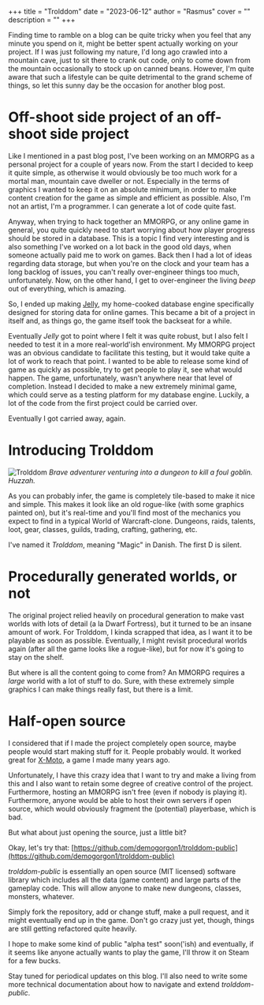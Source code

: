 +++
title = "Trolddom"
date = "2023-06-12"
author = "Rasmus"
cover = ""
description = ""
+++

Finding time to ramble on a blog can be quite tricky when you feel that any minute you spend on it, might be better spent actually working on your project. If I was just
following my nature, I'd long ago crawled into a mountain cave, just to sit there to crank out code, only to come down from the mountain occasionally to stock up on canned beans. 
However, I'm quite aware that such a lifestyle can be quite detrimental to the grand scheme of things, so let this sunny day be the occasion for another blog post.

# Off-shoot side project of an off-shoot side project
Like I mentioned in a past blog post, I've been working on an MMORPG as a personal project for a couple of years now. From the start I decided to keep it quite simple,
as otherwise it would obviously be too much work for a mortal man, mountain cave dweller or not. Especially in the terms of graphics I wanted to keep it on an absolute minimum, 
in order to make content creation for the game as simple and efficient as possible. Also, I'm not an artist, I'm a programmer. I can generate a lot of code quite fast.

Anyway, when trying to hack together an MMORPG, or any online game in general, you quite quickly need to start worrying about how player progress should be stored in a database. 
This is a topic I find very interesting and is also something I've worked on a lot back in the good old days, when someone actually paid me to work on games. Back then I had a lot of 
ideas regarding data storage, but when you're on the clock and your team has a long backlog of issues, you can't really over-engineer things too much, unfortunately. Now, on the 
other hand, I get to over-engineer the living *beep* out of everything, which is amazing.

So, I ended up making [Jelly](https://github.com/demogorgon1/jelly), my home-cooked database engine specifically designed for storing data for online games. This became a bit of a project
in itself and, as things go, the game itself took the backseat for a while. 

Eventually *Jelly* got to point where I felt it was quite robust, but I also felt I needed to test it in a more real-world'ish environment. My MMORPG project was an obvious candidate to 
facilitate this testing, but it would take quite a lot of work to reach that point. I wanted to be able to release some kind of game as quickly as possible, try to get people to play it,
see what would happen. The game, unfortunately, wasn't anywhere near that level of completion. Instead I decided to make a new extremely minimal game, which could serve as a testing
platform for my database engine. Luckily, a lot of the code from the first project could be carried over.

Eventually I got carried away, again.

# Introducing Trolddom
![Trolddom](/blog/images/trolddom.gif)
*Brave adventurer venturing into a dungeon to kill a foul goblin. Huzzah.*

As you can probably infer, the game is completely tile-based to make it nice and simple. This makes it look like an old rogue-like (with some graphics painted on),
but it's real-time and you'll find most of the mechanics you expect to find in a typical World of Warcraft-clone. Dungeons, raids, talents, loot, gear, classes, guilds, trading, crafting, gathering, etc.

I've named it *Trolddom*, meaning "Magic" in Danish. The first D is silent.

# Procedurally generated worlds, or not
The original project relied heavily on procedural generation to make vast worlds with lots of detail (a la Dwarf Fortress), but it turned to be an insane amount of work. For Trolddom, I kinda
scrapped that idea, as I want it to be playable as soon as possible. Eventually, I might revisit procedural worlds again (after all the game looks like a rogue-like), but for now it's going to stay
on the shelf.

But where is all the content going to come from? An MMORPG requires a *large* world with a lot of stuff to do. Sure, with these extremely simple graphics I can make things really fast, but there is a limit.

# Half-open source
I considered that if I made the project completely open source, maybe people would start making stuff for it. People probably would. It worked great for [X-Moto](https://en.wikipedia.org/wiki/X-Moto), a game I 
made many years ago. 

Unfortunately, I have this crazy idea that I want to try and make a living from this and I also want to retain some degree of creative control of the project. Furthermore, hosting an MMORPG isn't free (even if 
nobody is playing it). Furthermore, anyone would be able to host their own servers if open source, which would obviously fragment the (potential) playerbase, which is bad.

But what about just opening the source, just a little bit? 

Okay, let's try that: [https://github.com/demogorgon1/trolddom-public](https://github.com/demogorgon1/trolddom-public)

*trolddom-public* is essentially an open source (MIT licensed) software library which includes all the data (game content) and large parts of the gameplay code. This will allow anyone to make new dungeons, classes,
monsters, whatever. 

Simply fork the repository, add or change stuff, make a pull request, and it might eventually end up in the game. Don't go crazy just yet, though, things are still getting refactored quite heavily.

I hope to make some kind of public "alpha test" soon('ish) and eventually, if it seems like anyone actually wants to play the game, I'll throw it on Steam for a few bucks.

Stay tuned for periodical updates on this blog. I'll also need to write some more technical documentation about how to navigate and extend *trolddom-public*.




